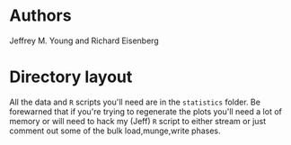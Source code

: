 # Authors
Jeffrey M. Young and Richard Eisenberg

# Directory layout
All the data and `R` scripts you'll need are in the `statistics` folder. Be
forewarned that if you're trying to regenerate the plots you'll need a lot of
memory or will need to hack my (Jeff) `R` script to either stream or just
comment out some of the bulk load,munge,write phases.
